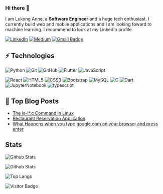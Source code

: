 ### Hi there 👋

I am Lukong Anne, a **Software Engineer** and a huge tech enthusiast. I currently build web and mobile applications and I am looking foward to machine learning. I recommend to look at my LinkedIn profile.

[![LinkedIn](https://img.shields.io/badge/linkedin-%230077B5.svg?style=for-the-badge&logo=linkedin&logoColor=white)](https://www.linkedin.com/in/lukong-anne/)
[![Medium](https://img.shields.io/badge/Medium-12100E?style=for-the-badge&logo=medium&logoColor=white)](https://medium.com/@lukonganne)
[![Gmail Badge](https://img.shields.io/badge/-annemachinda@gmail.com-c14438?style=flat-square&logo=Gmail&logoColor=white&link=mailto:annemachinda@gmail.com)](mailto:annemachinda@gmail.com)


## ⚡ Technologies

![Python](https://img.shields.io/badge/-Python-black?style=flat-square&logo=Python)
![Git](https://img.shields.io/badge/-Git-black?style=flat-square&logo=git)
![GitHub](https://img.shields.io/badge/-GitHub-181717?style=flat-square&logo=github)
![Flutter](https://img.shields.io/badge/-Flutter-darkblue?style=flat-square&logo=flutter)
![JavaScript](https://img.shields.io/badge/-JavaScript-black?style=flat-square&logo=javascript)

![React](https://img.shields.io/badge/-React-black?style=flat-square&logo=react)
![HTML5](https://img.shields.io/badge/-HTML5-E34F26?style=flat-square&logo=html5&logoColor=white)
![CSS3](https://img.shields.io/badge/-CSS3-1572B6?style=flat-square&logo=css3)
![Bootstrap](https://img.shields.io/badge/-Bootstrap-563D7C?style=flat-square&logo=bootstrap)
![MySQL](https://img.shields.io/badge/-MySQL-black?style=flat-square&logo=mysql)
![C](https://img.shields.io/badge/C-0769AD?style=flat-square&logo=c&logoColor=white)
![Dart](https://img.shields.io/badge/-Dart-darkblue?style=flat-square&logo=dart)
![JupyterNotebook](https://img.shields.io/badge/-JupyterNotebook-darkblue?style=flat-square&logo=jupyternotebook)
![typescript](https://img.shields.io/badge/TypeScript-3178C6?style=flat-square&logo=typescript&logoColor=white)

## 📝 Top Blog Posts

-   [The ls-l*.c Command in Linux](https://medium.com/@lukonganne/the-ls-l-c-command-in-linux-553496d1f89f)
-   [Restaurant Reservation Application](https://machinda.hashnode.dev/restaurant-reservation-web-application-foodie)
-   [What Happens when you type google.com on your browser and press enter](https://machinda.hashnode.dev/restaurant-reservation-web-application-foodie)
## Stats

![Github Stats](https://github-readme-stats.vercel.app/api?username=Lukong123&count_private=true&show_icons=true&include_all_commits=true&theme=prussian&layout=compact)

![Github Stats](https://github-readme-stats.vercel.app/api?username=Lukong123&count_private=true&show_icons=true&include_all_commits=true)

![Top Langs](https://github-readme-stats.vercel.app/api/top-langs/?username=Lukong123&hide=TeX&layout=compact)

![Visitor Badge](https://visitor-badge.laobi.icu/badge?page_id=Lukong123.Lukong123)
